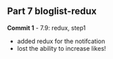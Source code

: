 ## Part 7 bloglist-redux

**Commit 1** - 7.9: redux, step1
  - added redux for the notifcation
  - lost the ability to increase likes!

  